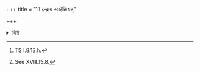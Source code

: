 +++
title = "11 इन्द्राय स्वाहेति षट्"

+++

<details><summary>थिते</summary>

11. With indrāya svāhā...[^1] he offers the six Pārtha[^2] (offerings) immediately after the sprinkling of the water.  

[^1]: TS I.8.13.h.  

[^2]: See XVIII.15.8.  
</details>
